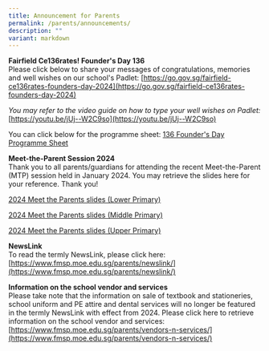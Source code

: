 ```yaml
---
title: Announcement for Parents
permalink: /parents/announcements/
description: ""
variant: markdown
---
```

**Fairfield Ce136rates! Founder's Day 136**
<br>Please click below to share your messages of congratulations, memories and well wishes on our school's Padlet:
[https://go.gov.sg/fairfield-ce136rates-founders-day-2024](https://go.gov.sg/fairfield-ce136rates-founders-day-2024)

*You may refer to the video guide on how to type your well wishes on Padlet:*
[https://youtu.be/jUj--W2C9so](https://youtu.be/jUj--W2C9so)

You can click below for the programme sheet:
[136 Founder's Day Programme Sheet](/files/2024/2024_Founders_Day_Programme_Sheet_for_Website_2a.pdf)

**Meet-the-Parent Session 2024**
<br>Thank you to all parents/guardians for attending the recent Meet-the-Parent (MTP) session held in January 2024. You may retrieve the slides here for your reference. Thank you!

[2024 Meet the Parents slides (Lower Primary)](/files/2024/2024_FMSP_MTP_LP__For_Parents_.pdf)

[2024 Meet the Parents slides (Middle Primary)](/files/2024/2024_FMSP_MTP_MP__For_Parents_.pdf)

[2024 Meet the Parents slides (Upper Primary)](/files/2024/2024_FMSP_MTP_UP__For_Parents_.pdf)

**NewsLink**
<br>To read the termly NewsLink, please click here:
[https://www.fmsp.moe.edu.sg/parents/newslink/](https://www.fmsp.moe.edu.sg/parents/newslink/)

**Information on the school vendor and services**
<br>Please take note that the information on sale of textbook and stationeries, school uniform and PE attire and dental services will no longer be featured in the termly NewsLink with effect from 2024. Please click here to retrieve information on the school vendor and services: 
[https://www.fmsp.moe.edu.sg/parents/vendors-n-services/](https://www.fmsp.moe.edu.sg/parents/vendors-n-services/)